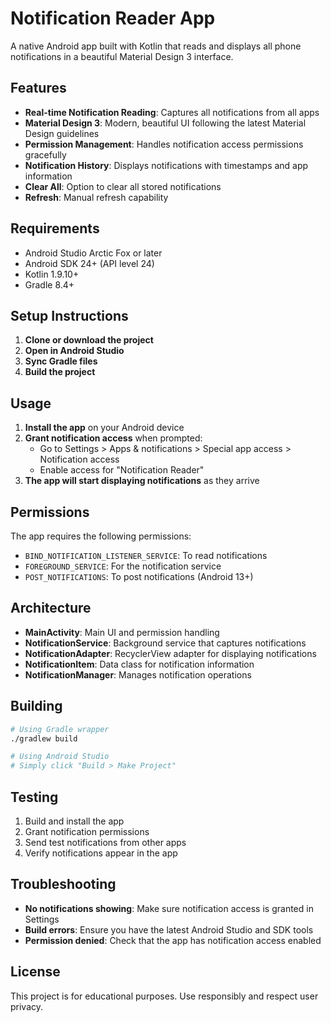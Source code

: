 # Notification Reader App

A native Android app built with Kotlin that reads and displays all phone notifications in a beautiful Material Design 3 interface.

## Features

- **Real-time Notification Reading**: Captures all notifications from all apps
- **Material Design 3**: Modern, beautiful UI following the latest Material Design guidelines
- **Permission Management**: Handles notification access permissions gracefully
- **Notification History**: Displays notifications with timestamps and app information
- **Clear All**: Option to clear all stored notifications
- **Refresh**: Manual refresh capability

## Requirements

- Android Studio Arctic Fox or later
- Android SDK 24+ (API level 24)
- Kotlin 1.9.10+
- Gradle 8.4+

## Setup Instructions

1. **Clone or download the project**
2. **Open in Android Studio**
3. **Sync Gradle files**
4. **Build the project**

## Usage

1. **Install the app** on your Android device
2. **Grant notification access** when prompted:
   - Go to Settings > Apps & notifications > Special app access > Notification access
   - Enable access for "Notification Reader"
3. **The app will start displaying notifications** as they arrive

## Permissions

The app requires the following permissions:
- `BIND_NOTIFICATION_LISTENER_SERVICE`: To read notifications
- `FOREGROUND_SERVICE`: For the notification service
- `POST_NOTIFICATIONS`: To post notifications (Android 13+)

## Architecture

- **MainActivity**: Main UI and permission handling
- **NotificationService**: Background service that captures notifications
- **NotificationAdapter**: RecyclerView adapter for displaying notifications
- **NotificationItem**: Data class for notification information
- **NotificationManager**: Manages notification operations

## Building

```bash
# Using Gradle wrapper
./gradlew build

# Using Android Studio
# Simply click "Build > Make Project"
```

## Testing

1. Build and install the app
2. Grant notification permissions
3. Send test notifications from other apps
4. Verify notifications appear in the app

## Troubleshooting

- **No notifications showing**: Make sure notification access is granted in Settings
- **Build errors**: Ensure you have the latest Android Studio and SDK tools
- **Permission denied**: Check that the app has notification access enabled

## License

This project is for educational purposes. Use responsibly and respect user privacy. 